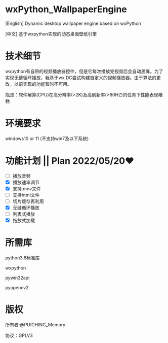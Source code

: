 # wxPython_WallpaperEngine

[English]  Dynamic desktop wallpaper engine based on wxPython

[中文] 基于wxpython实现的动态桌面壁纸引擎

# 技术细节

wxpython有自带的视频播放器控件，但是它每次播放完视频后会自动黑屏。为了实现无缝循环播放，我基于wx.DC尝试构建自定义的视频播放器。由于算法的更改，以前实现的功能暂时不可用。

瓶颈：软件解算(CPU)在高分辨率(>2K)及高刷新率(>60HZ)的任务下性能表现糟糕

# 环境要求

windows10 or 11 (不支持win7及以下系统)

# 功能计划 || Plan 2022/05/20❤

* [ ] 播放音频
* [X] 播放速率调节
* [X] 支持.mov文件
* [ ] 支持html文件
* [ ] 切片缓存再利用
* [X] 无缝循环播放
* [ ] 列表式播放
* [X] 拖放式加载

# 所需库

python3.8标准库

wxpython

pywin32api

pyopencv2

# 版权

所有者:@PUICHING_Memory

协议：GPLV3
